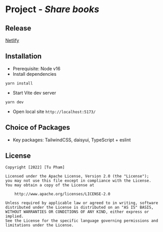 # Project - *Share books*

## Release
[Netlify](https://share-books-23.netlify.app/)

## Installation

- Prerequisite: Node v16
- Install dependencies

```
yarn install
```

- Start Vite dev server

```
yarn dev
```

- Open local site `http://localhost:5173/`

## Choice of Packages

- Key packages: TailwindCSS, daisyui, TypeScript + eslint

## License

    Copyright [2022] [Tu Pham]

    Licensed under the Apache License, Version 2.0 (the "License");
    you may not use this file except in compliance with the License.
    You may obtain a copy of the License at

        http://www.apache.org/licenses/LICENSE-2.0

    Unless required by applicable law or agreed to in writing, software
    distributed under the License is distributed on an "AS IS" BASIS,
    WITHOUT WARRANTIES OR CONDITIONS OF ANY KIND, either express or implied.
    See the License for the specific language governing permissions and
    limitations under the License.
